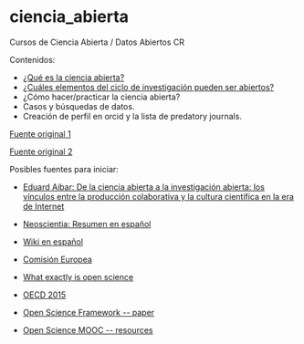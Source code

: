 # ciencia_abierta
Cursos de Ciencia Abierta / Datos Abiertos CR


Contenidos: 

- [¿Qué es la ciencia abierta?](https://github.com/malfaro2/ciencia_abierta/blob/master/%C2%BFQu%C3%A9%3F.Rmd#qu%C3%A9-es-la-ciencia-abierta)
- [¿Cuáles elementos del ciclo de investigación pueden ser abiertos?](https://github.com/malfaro2/ciencia_abierta/blob/master/%C2%BFCu%C3%A1les%3F.Rmd)
- ¿Cómo hacer/practicar la ciencia abierta?
- Casos y búsquedas de datos. 
- Creación de perfil en orcid y la lista de predatory journals.

[Fuente original 1](https://www.slideshare.net/sjDCC/open-science-55575211)

[Fuente original 2](https://www.fosteropenscience.eu/learning/introduction-to-open-science/#/id/598dd7835720060b1fcdf8b4)

Posibles fuentes para iniciar:

- [Eduard Aibar: De la ciencia abierta a la investigación abierta: los vínculos entre la producción colaborativa y la cultura científica en la era de Internet](https://www.uoc.edu/webs/eaibar/_resources/documents/Aibar_hibri.pdf)

- [Neoscientia: Resumen en español](http://www.neoscientia.com/ciencia-abierta/)

- [Wiki en español](https://es.wikipedia.org/wiki/Ciencia_abierta)

- [Comisión Europea](http://ec.europa.eu/programmes/horizon2020/en/h2020-section/open-science-open-access)

- [What exactly is open science](http://openscience.org/what-exactly-is-open-science/)

- [OECD 2015](http://wiki.lib.sun.ac.za/images/0/02/Open-science-oecd.pdf)

- [Open Science Framework -- paper](https://www.ncbi.nlm.nih.gov/pmc/articles/PMC5370619/)

- [Open Science MOOC -- resources](https://opensciencemooc.eu/open-science-resources/)
